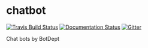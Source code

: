 # chatbot

[![Travis Build Status](https://travis-ci.org/botdept/chatbot.svg)](https://travis-ci.org/botdept/chatbot)
[![Documentation Status](https://readthedocs.org/projects/chatbot/badge/?version=latest)](http://chatbot.readthedocs.org/en/latest/?badge=latest)
[![Gitter](https://badges.gitter.im/Join%20Chat.svg)](https://gitter.im/botdept/chatbot?utm_source=badge&utm_medium=badge&utm_campaign=pr-badge)

Chat bots by BotDept
